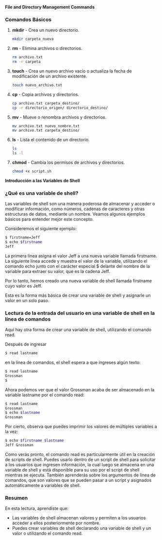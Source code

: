 **File and Directory Management Commands**


### Comandos Básicos

1. **mkdir** - Crea un nuevo directorio.

   ```bash
   mkdir carpeta_nueva
   ```

2. **rm** - Elimina archivos o directorios.

   ```bash
   rm archivo.txt
   rm -r carpeta
   ```

3. **touch** - Crea un nuevo archivo vacío o actualiza la fecha de modificación de un archivo existente.

   ```bash
   touch nuevo_archivo.txt
   ```

4. **cp** - Copia archivos y directorios.

   ```bash
   cp archivo.txt carpeta_destino/
   cp -r directorio_origen/ directorio_destino/
   ```

5. **mv** - Mueve o renombra archivos y directorios.

   ```bash
   mv archivo.txt nuevo_nombre.txt
   mv archivo.txt carpeta_destino/
   ```

6. **ls** - Lista el contenido de un directorio.

   ```bash
   ls
   ls -l
   ```

7. **chmod** - Cambia los permisos de archivos y directorios.

   ```bash
   chmod +x script.sh
   ```


**Introducción a las Variables de Shell**


### ¿Qué es una variable de shell?

Las variables de shell son una manera poderosa de almacenar y acceder o modificar información, como números, cadenas de caracteres y otras estructuras de datos, mediante un nombre. Veamos algunos ejemplos básicos para entender mejor este concepto.

Consideremos el siguiente ejemplo:

```bash
$ firstname=Jeff
$ echo $firstname
Jeff
```

La primera línea asigna el valor Jeff a una nueva variable llamada firstname. La siguiente línea accede y muestra el valor de la variable, utilizando el comando echo junto con el carácter especial $ delante del nombre de la variable para extraer su valor, que es la cadena Jeff.

Por lo tanto, hemos creado una nueva variable de shell llamada firstname cuyo valor es Jeff.

Esta es la forma más básica de crear una variable de shell y asignarle un valor en un solo paso.

### Lectura de la entrada del usuario en una variable de shell en la línea de comandos

Aquí hay otra forma de crear una variable de shell, utilizando el comando read.

Después de ingresar

```bash
$ read lastname
```

en la línea de comandos, el shell espera a que ingreses algún texto:

```bash
$ read lastname  
Grossman  
$ 
```

Ahora podemos ver que el valor Grossman acaba de ser almacenado en la variable lastname por el comando read:

```bash
$ read lastname  
Grossman  
$ echo $lastname  
Grossman  
```

Por cierto, observa que puedes imprimir los valores de múltiples variables a la vez:

```bash
$ echo $firstname $lastname  
Jeff Grossman  
```

Como verás pronto, el comando read es particularmente útil en la creación de scripts de shell. Puedes usarlo dentro de un script de shell para solicitar a los usuarios que ingresen información, la cual luego se almacena en una variable de shell y está disponible para su uso por el script de shell mientras se ejecuta. También aprenderás sobre los argumentos de línea de comandos, que son valores que se pueden pasar a un script y asignados automáticamente a variables de shell.

### Resumen

En esta lectura, aprendiste que:

- Las variables de shell almacenan valores y permiten a los usuarios acceder a ellos posteriormente por nombre.
- Puedes crear variables de shell declarando una variable de shell y un valor o utilizando el comando read.


